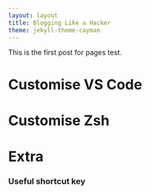 ```yaml
---
layout: layout
title: Blogging Like a Hacker
theme: jekyll-theme-cayman
---
```



This is the first post for pages test.


# Customise VS Code

# Customise Zsh

# Extra
### Useful shortcut key
